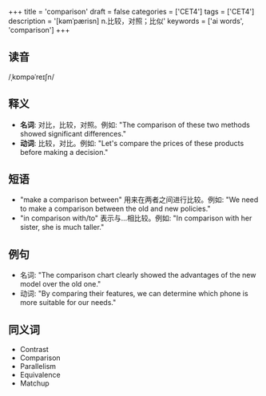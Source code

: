 +++
title = 'comparison'
draft = false
categories = ['CET4']
tags = ['CET4']
description = '[kəmˈpærisn] n.比较，对照；比似'
keywords = ['ai words', 'comparison']
+++

## 读音
/ˌkɒmpəˈreɪʃn/

## 释义
- **名词**: 对比，比较，对照。例如: "The comparison of these two methods showed significant differences."
- **动词**: 比较，对比。例如: "Let's compare the prices of these products before making a decision."

## 短语
- "make a comparison between" 用来在两者之间进行比较。例如: "We need to make a comparison between the old and new policies."
- "in comparison with/to" 表示与...相比较。例如: "In comparison with her sister, she is much taller."

## 例句
- 名词: "The comparison chart clearly showed the advantages of the new model over the old one."
- 动词: "By comparing their features, we can determine which phone is more suitable for our needs."

## 同义词
- Contrast
- Comparison
- Parallelism
- Equivalence
- Matchup
